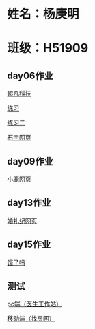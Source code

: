 # 姓名：杨庚明
# 班级：H51909

<h2>day06作业</h2>
<p><a href="https://beautiful-piglet.github.io/day06_code/html/%E8%B6%85%E5%87%A1%E7%A7%91%E6%8A%80.html">超凡科技</a></p>
<p><a href="https://beautiful-piglet.github.io/day06_code/html/%E5%AF%BC%E8%88%AA%E6%A0%8F%E7%BB%83%E4%B9%A01.html">练习</a></p>

<p><a href="https://beautiful-piglet.github.io/day06_code/html/%E5%AF%BC%E8%88%AA%E6%A0%8F%E7%BB%83%E4%B9%A02.html">练习二</a></p>

<p><a href="https://beautiful-piglet.github.io/day04_code/html/%E7%9F%B3%E5%AE%87%E7%BD%91%E7%BB%9C.html">石宇网页</a></p>

<h2>day09作业</h2>
<p><a href="https://beautiful-piglet.github.io/day09_code/html/%E5%B0%8F%E9%B9%BF%E7%BB%83%E4%B9%A0.html">小鹿网页</a></p>

<h2>day13作业</h2>         
<p><a href="https://beautiful-piglet.github.io/day13_code/html/%E5%A9%9A%E7%A4%BC.html">婚礼纪网页</a></p>


<h2>day15作业</h2>         
<p><a href="https://beautiful-piglet.github.io/%E9%A5%BF%E4%BA%86%E5%90%97/html/elm.html">饿了吗</a></p>

<h2>测试</h3>
<p><a href="https://beautiful-piglet.github.io/测试/pc端/html/ys.html">pc端（医生工作站）</a></p>
<p><a href="https://beautiful-piglet.github.io/测试/移动端/html/找房网.html">移动端（找房网）</a></p>




